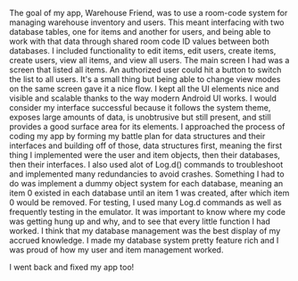 The goal of my app, Warehouse Friend, was to use a room-code system for managing warehouse inventory and users. This meant interfacing with two database tables, one for items and another for users, 
and being able to work with that data through shared room code ID values between both databases. I included functionality to edit items, edit users, create items, create users, view all items, and 
view all users. The main screen I had was a screen that listed all items. An authorized user could hit a button to switch the list to all users. It's a small thing but being able to change view 
modes on the same screen gave it a nice flow. I kept all the UI elements nice and visible and scalable thanks to the way modern Android UI works. I would consider my interface successful because
it follows the system theme, exposes large amounts of data, is unobtrusive but still present, and still provides a good surface area for its elements. I approached the process of coding my app
by forming my battle plan for data structures and their interfaces and building off of those, data structures first, meaning the first thing I implemented were the user and item objects, then
their databases, then their interfaces. I also used alot of Log.d() commands to troubleshoot and implemented many redundancies to avoid crashes. Something I had to do was implement a dummy object system
for each database, meaning an item 0 existed in each database until an item 1 was created, after which item 0 would be removed. For testing, I used many Log.d commands as well as frequently testing
in the emulator. It was important to know where my code was getting hung up and why, and to see that every little function I had worked. I think that my database management was the best display
of my accrued knowledge. I made my database system pretty feature rich and I was proud of how my user and item management worked. 

I went back and fixed my app too!
